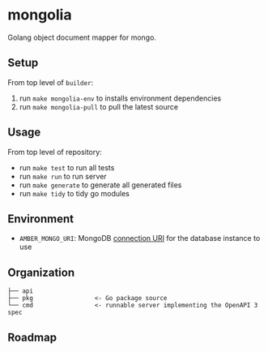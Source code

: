 mongolia
========

Golang object document mapper for mongo.

Setup
-----
From top level of `builder`:
1. run `make mongolia-env` to installs environment dependencies
2. run `make mongolia-pull` to pull the latest source

Usage
-----
From top level of repository:
* run `make test` to run all tests
* run `make run` to run server
* run `make generate` to generate all generated files
* run `make tidy` to tidy go modules

Environment
-----------
* `AMBER_MONGO_URI`: MongoDB [connection URI](https://www.mongodb.com/docs/manual/reference/connection-string/) for the database instance to use

Organization
------------
```
├── api
├── pkg                 <- Go package source
└── cmd                 <- runnable server implementing the OpenAPI 3 spec
```

Roadmap
-------
